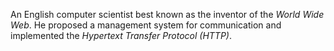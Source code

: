 An English computer scientist best known as the inventor of the *World Wide Web*. He proposed
a management system for communication and implemented the *Hypertext Transfer Protocol (HTTP)*.
